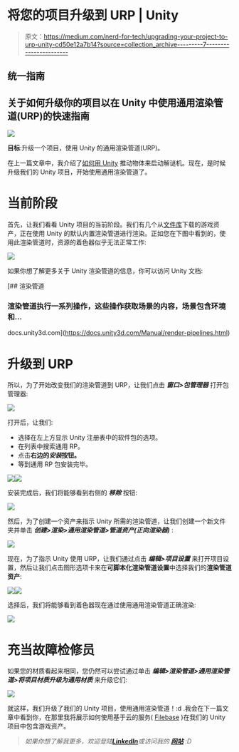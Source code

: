 # 将您的项目升级到 URP | Unity

> 原文：<https://medium.com/nerd-for-tech/upgrading-your-project-to-urp-unity-cd50e12a7b14?source=collection_archive---------7----------------------->

## 统一指南

## 关于如何升级你的项目以在 Unity 中使用通用渲染管道(URP)的快速指南

![](img/3440c7c5a22fa85cc9857b7f17374673.png)

**目标**:升级一个项目，使用 Unity 的通用渲染管道(URP)。

在上一篇文章中，我介绍了[如何用 Unity](/nerd-for-tech/pushing-objects-to-complete-puzzles-unity-86ef01b61ff8) 推动物体来启动解谜机。现在，是时候升级我们的 Unity 项目，开始使用通用渲染管道了。

# 当前阶段

首先，让我们看看 Unity 项目的当前阶段。我们有几个从[文件库](http://filebase.gamedevhq.com/)下载的游戏资产，正在使用 Unity 的默认内置渲染管道进行渲染。正如您在下图中看到的，使用此渲染管道时，资源的着色器似乎无法正常工作:

![](img/a4480baf3a3b970f32a5f58511de16f0.png)

如果你想了解更多关于 Unity 渲染管道的信息，你可以访问 Unity 文档:

[](https://docs.unity3d.com/Manual/render-pipelines.html) [## 渲染管道

### 渲染管道执行一系列操作，这些操作获取场景的内容，场景包含环境和…

docs.unity3d.com](https://docs.unity3d.com/Manual/render-pipelines.html) 

# 升级到 URP

所以，为了开始改变我们的渲染管道到 URP，让我们点击 ***窗口>包管理器*** 打开包管理器:

![](img/9422c213957a0b49ae8b27e899eae44d.png)

打开后，让我们:

*   选择在左上方显示 Unity 注册表中的软件包的选项。
*   在列表中搜索通用 RP。
*   点击**右边的*安装*按钮。**
*   等到通用 RP 包安装完毕。

![](img/452163850a3289e74c94281c5ab469d6.png)![](img/04eb499fd042f372c5fcd02c663e637f.png)

安装完成后，我们将能够看到右侧的 ***移除*** 按钮:

![](img/9efa9757a731b13ecae25f6b3e2596e2.png)

然后，为了创建一个资产来指示 Unity 所需的渲染管道，让我们创建一个新文件夹并单击 ***创建>渲染>通用渲染管道>管道资产(正向渲染器)*** :

![](img/adb8c9b6b480bdd021ec99d90317519e.png)

现在，为了指示 Unity 使用 URP，让我们通过点击 ***编辑>项目设置*** 来打开项目设置，然后让我们点击图形选项卡来在**可脚本化渲染管道设置**中选择我们的**渲染管道资产**:

![](img/ca8ea80f53bb3ff1dc0a285c8510344c.png)![](img/6a80b1e99c3ae0cb22e693d1a053e5ed.png)

选择后，我们将能够看到着色器现在通过使用通用渲染管道正确渲染:

![](img/f007b04f9d4e22e105091e35a3611f7e.png)

# 充当故障检修员

如果您的材质看起来相同，您仍然可以尝试通过单击 ***编辑>渲染管道>通用渲染管道>将项目材质升级为通用材质*** 来升级它们:

![](img/b6393577e64a98236bad676465563e9d.png)

就这样，我们升级了我们的 Unity 项目，使用通用渲染管道！:d .我会在下一篇文章中看到你，在那里我将展示如何使用基于云的服务( [Filebase](https://filebase.gamedevhq.com/) )在我们的 Unity 项目中包含游戏资产。

> *如果你想了解我更多，欢迎登陆*[***LinkedIn***](https://www.linkedin.com/in/fas444/)**或访问我的* [***网站***](http://fernandoalcasan.com/) *:D**